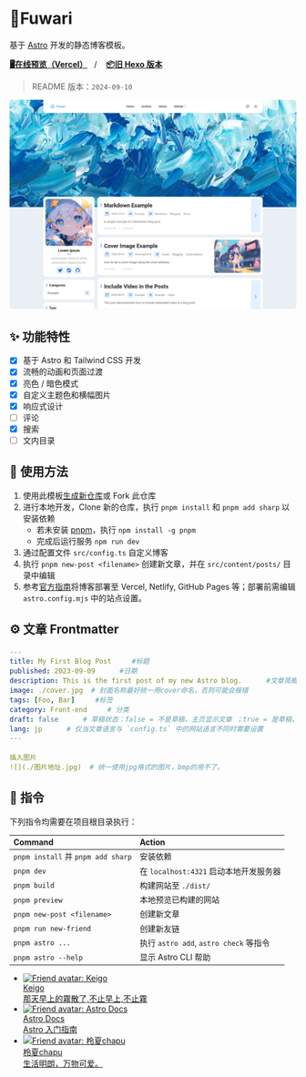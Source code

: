 # 🍥Fuwari

基于 [Astro](https://astro.build) 开发的静态博客模板。

[**🖥️在线预览（Vercel）**](https://fuwari.vercel.app)&nbsp;&nbsp;&nbsp;/&nbsp;&nbsp;&nbsp;
[**📦旧 Hexo 版本**](https://github.com/saicaca/hexo-theme-vivia)

> README 版本：`2024-09-10`

![Preview Image](https://raw.githubusercontent.com/saicaca/resource/main/fuwari/home.png)

## ✨ 功能特性

- [x] 基于 Astro 和 Tailwind CSS 开发
- [x] 流畅的动画和页面过渡
- [x] 亮色 / 暗色模式
- [x] 自定义主题色和横幅图片
- [x] 响应式设计
- [ ] 评论
- [x] 搜索
- [ ] 文内目录

## 🚀 使用方法

1. 使用此模板[生成新仓库](https://github.com/saicaca/fuwari/generate)或 Fork 此仓库
2. 进行本地开发，Clone 新的仓库，执行 `pnpm install` 和 `pnpm add sharp` 以安装依赖  
   - 若未安装 [pnpm](https://pnpm.io)，执行 `npm install -g pnpm`
   - 完成后运行服务 `npm run dev`
3. 通过配置文件 `src/config.ts` 自定义博客
4. 执行 `pnpm new-post <filename>` 创建新文章，并在 `src/content/posts/` 目录中编辑
5. 参考[官方指南](https://docs.astro.build/zh-cn/guides/deploy/)将博客部署至 Vercel, Netlify, GitHub Pages 等；部署前需编辑 `astro.config.mjs` 中的站点设置。

## ⚙️ 文章 Frontmatter

```yaml
---
title: My First Blog Post     #标题
published: 2023-09-09      #日期
description: This is the first post of my new Astro blog.      #文章简概
image: ./cover.jpg  # 封面名称最好统一用cover命名，否则可能会报错
tags: [Foo, Bar]     #标签
category: Front-end     # 分类
draft: false      # 草稿状态：false = 不是草稿，主页显示文章 ；true = 是草稿，主页不显示文章
lang: jp      # 仅当文章语言与 `config.ts` 中的网站语言不同时需要设置
---

插入图片
![](./图片地址.jpg)  # 统一使用jpg格式的图片，bmp的用不了。

```

## 🧞 指令

下列指令均需要在项目根目录执行：

| Command                           | Action                            |
|:----------------------------------|:----------------------------------|
| `pnpm install` 并 `pnpm add sharp` | 安装依赖                              |
| `pnpm dev`                        | 在 `localhost:4321` 启动本地开发服务器      |
| `pnpm build`                      | 构建网站至 `./dist/`                   |
| `pnpm preview`                    | 本地预览已构建的网站                        |
| `pnpm new-post <filename>`        | 创建新文章                             |
| `pnpm run new-friend `            | 创建新友链                             |
| `pnpm astro ...`                  | 执行 `astro add`, `astro check` 等指令 |
| `pnpm astro --help`               | 显示 Astro CLI 帮助                   |

<ul class="grid grid-cols-1 sm:grid-cols-2 gap-4 md:gap-8"> <li> <a href="https://astro.sliverkeigo.top/" target="_blank" rel="noopener noreferrer external"> <div class="p-4 flex gap-2 bg-accent/10 rounded-lg group"> <img class="shrink-0 size-16 object-contain rounded-full" src="https://www.sliverkeigo.top/_next/image?url=https%3A%2F%2Fsliverkeigo.top%2Fapi%2Fv2%2Fobjects%2Favatar%2Fd7mox619mtisq9vtxt.png&amp;w=384&amp;q=75" alt="Friend avatar: Keigo" loading="lazy"> <div class="min-w-0 grow"> <div class="truncate font-bold text-xl group-hover:text-accent"> Keigo </div> <div class="text-sm line-clamp-2">那天早上的霧散了,不止早上,不止霧</div> </div> <i class="shrink-0 iconfont icon-external-link group-hover:text-accent"></i> </div> </a> </li><li> <a href="https://docs.astro.build/en/getting-started/" target="_blank" rel="noopener noreferrer external"> <div class="p-4 flex gap-2 bg-accent/10 rounded-lg group"> <img class="shrink-0 size-16 object-contain rounded-full" src="https://s2.loli.net/2023/12/13/YbKirkO21CtdvMD.png" alt="Friend avatar: Astro Docs" loading="lazy"> <div class="min-w-0 grow"> <div class="truncate font-bold text-xl group-hover:text-accent"> Astro Docs </div> <div class="text-sm line-clamp-2">Astro 入门指南</div> </div> <i class="shrink-0 iconfont icon-external-link group-hover:text-accent"></i> </div> </a> </li><li> <a href="https://www.lxchapu.com" target="_blank" rel="noopener noreferrer external"> <div class="p-4 flex gap-2 bg-accent/10 rounded-lg group"> <img class="shrink-0 size-16 object-contain rounded-full" src="https://s2.loli.net/2024/04/23/tIxXmT45RbBDWH8.webp" alt="Friend avatar: 柃夏chapu" loading="lazy"> <div class="min-w-0 grow"> <div class="truncate font-bold text-xl group-hover:text-accent"> 柃夏chapu </div> <div class="text-sm line-clamp-2">生活明朗，万物可爱。</div> </div> <i class="shrink-0 iconfont icon-external-link group-hover:text-accent"></i> </div> </a> </li> </ul>


